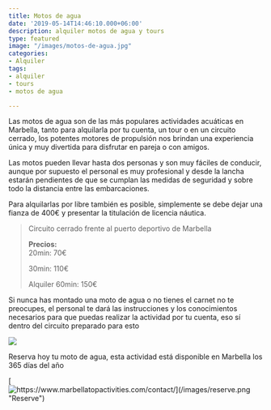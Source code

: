 ```yaml
---
title: Motos de agua
date: '2019-05-14T14:46:10.000+06:00'
description: alquiler motos de agua y tours
type: featured
image: "/images/motos-de-agua.jpg"
categories:
- Alquiler
tags:
- alquiler
- tours
- motos de agua

---
```

Las motos de agua son de las más populares actividades acuáticas en Marbella, tanto para alquilarla por tu cuenta, un tour o en un circuito cerrado, los potentes motores de propulsión nos brindan una experiencia única y muy divertida para disfrutar en pareja o con amigos.

Las motos pueden llevar hasta dos personas y son muy fáciles de conducir, aunque por supuesto el personal es muy profesional y desde la lancha estarán pendientes de que se cumplan las medidas de seguridad y sobre todo la distancia entre las embarcaciones.

Para alquilarlas por libre también es posible, simplemente se debe dejar una fianza de 400€ y presentar la titulación de licencia náutica.

> Circuito cerrado frente al puerto deportivo de Marbella
>
> **Precios:**  
> 20min: 70€
>
> 30min: 110€
>
> Alquiler 60min: 150€

Si nunca has montado una moto de agua o no tienes el carnet no te preocupes, el personal te dará las instrucciones y los conocimientos necesarios para que puedas realizar la actividad por tu cuenta, eso sí dentro del circuito preparado para esto

![](/images/alquiler-moto-de-agua.jpg)

Reserva hoy tu moto de agua, esta actividad está disponible en Marbella los 365 días del año

[![https://www.marbellatopactivities.com/contact/](/images/reserve.png "Reserve")](https://www.marbellatopactivities.com/contact/ "Reserve")